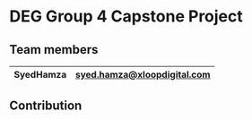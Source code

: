 # DEG Group 4 Capstone Project 


## Team members 

| SyedHamza | syed.hamza@xloopdigital.com |
| - | - |

## Contribution 